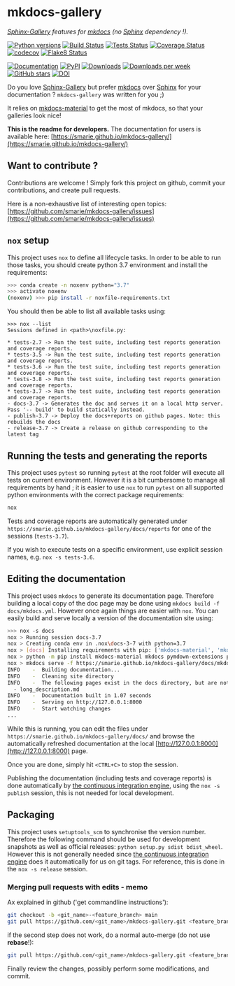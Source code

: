 # mkdocs-gallery

*[Sphinx-Gallery](https://sphinx-gallery.github.io/) features for [mkdocs](https://www.mkdocs.org/) (no [Sphinx](sphinx-doc.org/) dependency !).*

[![Python versions](https://img.shields.io/pypi/pyversions/mkdocs-gallery.svg)](https://pypi.python.org/pypi/mkdocs-gallery/) [![Build Status](https://github.com/smarie/mkdocs-gallery/actions/workflows/base.yml/badge.svg)](https://github.com/smarie/mkdocs-gallery/actions/workflows/base.yml) [![Tests Status](https://smarie.github.io/mkdocs-gallery/reports/junit/junit-badge.svg?dummy=8484744)](https://smarie.github.io/mkdocs-gallery/reports/junit/report.html) [![Coverage Status](https://smarie.github.io/mkdocs-gallery/reports/coverage/coverage-badge.svg?dummy=8484744)](https://smarie.github.io/mkdocs-gallery/reports/coverage/index.html) [![codecov](https://codecov.io/gh/smarie/mkdocs-gallery/branch/main/graph/badge.svg)](https://codecov.io/gh/smarie/mkdocs-gallery) [![Flake8 Status](https://smarie.github.io/mkdocs-gallery/reports/flake8/flake8-badge.svg?dummy=8484744)](https://smarie.github.io/mkdocs-gallery/reports/flake8/index.html)

[![Documentation](https://img.shields.io/badge/doc-latest-blue.svg)](https://smarie.github.io/mkdocs-gallery/) [![PyPI](https://img.shields.io/pypi/v/mkdocs-gallery.svg)](https://pypi.python.org/pypi/mkdocs-gallery/) [![Downloads](https://pepy.tech/badge/mkdocs-gallery)](https://pepy.tech/project/mkdocs-gallery) [![Downloads per week](https://pepy.tech/badge/mkdocs-gallery/week)](https://pepy.tech/project/mkdocs-gallery) [![GitHub stars](https://img.shields.io/github/stars/smarie/mkdocs-gallery.svg)](https://github.com/smarie/mkdocs-gallery/stargazers) [![DOI](https://zenodo.org/badge/DOI/10.5281/zenodo.5786851.svg)](https://doi.org/10.5281/zenodo.5786851)

Do you love [Sphinx-Gallery](https://sphinx-gallery.github.io/) but prefer [mkdocs](https://www.mkdocs.org/) over [Sphinx](sphinx-doc.org/) for your documentation ? `mkdocs-gallery` was written for you ;) 

It relies on [mkdocs-material](https://squidfunk.github.io/mkdocs-material) to get the most of mkdocs, so that your galleries look nice!

**This is the readme for developers.** The documentation for users is available here: [https://smarie.github.io/mkdocs-gallery/](https://smarie.github.io/mkdocs-gallery/)

## Want to contribute ?

Contributions are welcome ! Simply fork this project on github, commit your contributions, and create pull requests.

Here is a non-exhaustive list of interesting open topics: [https://github.com/smarie/mkdocs-gallery/issues](https://github.com/smarie/mkdocs-gallery/issues)

## `nox` setup

This project uses `nox` to define all lifecycle tasks. In order to be able to run those tasks, you should create python 3.7 environment and install the requirements:

```bash
>>> conda create -n noxenv python="3.7"
>>> activate noxenv
(noxenv) >>> pip install -r noxfile-requirements.txt
```

You should then be able to list all available tasks using:

```
>>> nox --list
Sessions defined in <path>\noxfile.py:

* tests-2.7 -> Run the test suite, including test reports generation and coverage reports.
* tests-3.5 -> Run the test suite, including test reports generation and coverage reports.
* tests-3.6 -> Run the test suite, including test reports generation and coverage reports.
* tests-3.8 -> Run the test suite, including test reports generation and coverage reports.
* tests-3.7 -> Run the test suite, including test reports generation and coverage reports.
- docs-3.7 -> Generates the doc and serves it on a local http server. Pass '-- build' to build statically instead.
- publish-3.7 -> Deploy the docs+reports on github pages. Note: this rebuilds the docs
- release-3.7 -> Create a release on github corresponding to the latest tag
```

## Running the tests and generating the reports

This project uses `pytest` so running `pytest` at the root folder will execute all tests on current environment. However it is a bit cumbersome to manage all requirements by hand ; it is easier to use `nox` to run `pytest` on all supported python environments with the correct package requirements:

```bash
nox
```

Tests and coverage reports are automatically generated under `https://smarie.github.io/mkdocs-gallery/docs/reports` for one of the sessions (`tests-3.7`). 

If you wish to execute tests on a specific environment, use explicit session names, e.g. `nox -s tests-3.6`.


## Editing the documentation

This project uses `mkdocs` to generate its documentation page. Therefore building a local copy of the doc page may be done using `mkdocs build -f docs/mkdocs.yml`. However once again things are easier with `nox`. You can easily build and serve locally a version of the documentation site using:

```bash
>>> nox -s docs
nox > Running session docs-3.7
nox > Creating conda env in .nox\docs-3-7 with python=3.7
nox > [docs] Installing requirements with pip: ['mkdocs-material', 'mkdocs', 'pymdown-extensions', 'pygments']
nox > python -m pip install mkdocs-material mkdocs pymdown-extensions pygments
nox > mkdocs serve -f https://smarie.github.io/mkdocs-gallery/docs/mkdocs.yml
INFO    -  Building documentation...
INFO    -  Cleaning site directory
INFO    -  The following pages exist in the docs directory, but are not included in the "nav" configuration:
  - long_description.md
INFO    -  Documentation built in 1.07 seconds
INFO    -  Serving on http://127.0.0.1:8000
INFO    -  Start watching changes
...
```

While this is running, you can edit the files under `https://smarie.github.io/mkdocs-gallery/docs/` and browse the automatically refreshed documentation at the local [http://127.0.0.1:8000](http://127.0.0.1:8000) page.

Once you are done, simply hit `<CTRL+C>` to stop the session.

Publishing the documentation (including tests and coverage reports) is done automatically by [the continuous integration engine](https://github.com/smarie/mkdocs-gallery/actions), using the `nox -s publish` session, this is not needed for local development.

## Packaging

This project uses `setuptools_scm` to synchronise the version number. Therefore the following command should be used for development snapshots as well as official releases: `python setup.py sdist bdist_wheel`. However this is not generally needed since [the continuous integration engine](https://github.com/smarie/mkdocs-gallery/actions) does it automatically for us on git tags. For reference, this is done in the `nox -s release` session.

### Merging pull requests with edits - memo

Ax explained in github ('get commandline instructions'):

```bash
git checkout -b <git_name>-<feature_branch> main
git pull https://github.com/<git_name>/mkdocs-gallery.git <feature_branch> --no-commit --ff-only
```

if the second step does not work, do a normal auto-merge (do not use **rebase**!):

```bash
git pull https://github.com/<git_name>/mkdocs-gallery.git <feature_branch> --no-commit
```

Finally review the changes, possibly perform some modifications, and commit.
